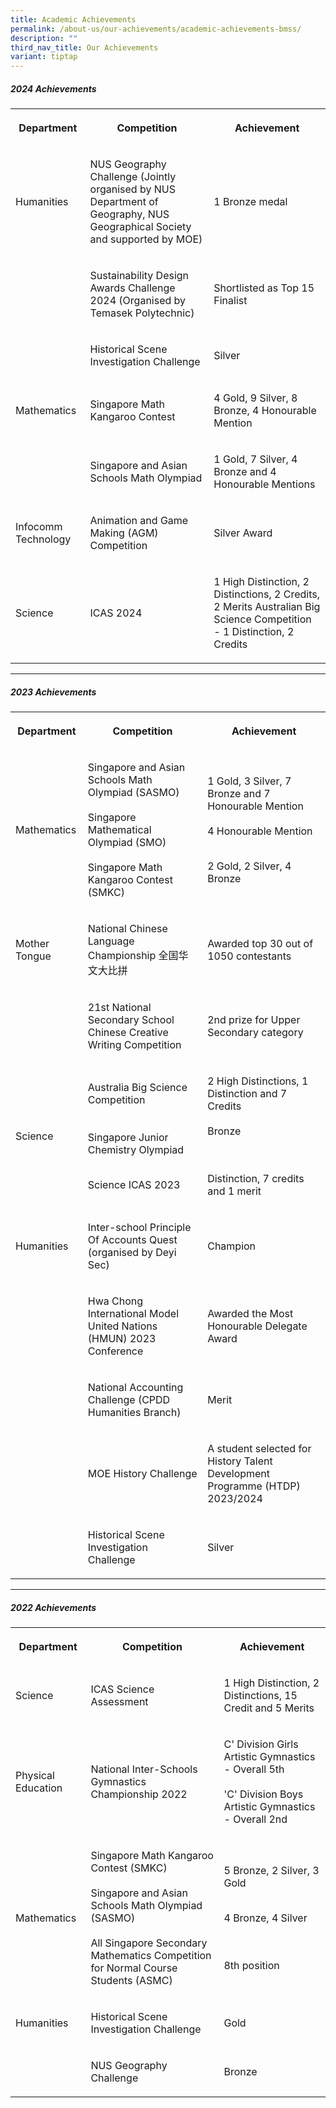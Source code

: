 ```yaml
---
title: Academic Achievements
permalink: /about-us/our-achievements/academic-achievements-bmss/
description: ""
third_nav_title: Our Achievements
variant: tiptap
---
```

<h5>2024 Achievements</h5>
<table style="minWidth: 75px">
<colgroup>
<col>
<col>
<col>
</colgroup>
<tbody>
<tr>
<th rowspan="1" colspan="1">
<p>Department</p>
</th>
<th rowspan="1" colspan="1">
<p>Competition</p>
</th>
<th rowspan="1" colspan="1">
<p>Achievement</p>
</th>
</tr>
<tr>
<td rowspan="3" colspan="1">
<p>Humanities</p>
</td>
<td rowspan="3" colspan="1">
<p>NUS Geography Challenge (Jointly organised by NUS Department of Geography,
NUS Geographical Society and supported by MOE)</p>
</td>
<td rowspan="3" colspan="1">
<p>1 Bronze medal</p>
<p></p>
<p></p>
<p></p>
<p></p>
<p></p>
<p></p>
<p></p>
<p></p>
<p></p>
<p></p>
<p></p>
<p></p>
<p></p>
</td>
</tr>
<tr></tr>
<tr></tr>
<tr>
<td rowspan="1" colspan="1">
<p></p>
</td>
<td rowspan="1" colspan="1">
<p>Sustainability Design Awards Challenge 2024 (Organised by Temasek Polytechnic)</p>
</td>
<td rowspan="1" colspan="1">
<p>Shortlisted as Top 15 Finalist</p>
</td>
</tr>
<tr>
<td rowspan="1" colspan="1">
<p></p>
</td>
<td rowspan="1" colspan="1">
<p>Historical Scene Investigation Challenge</p>
</td>
<td rowspan="1" colspan="1">
<p>Silver</p>
<p></p>
</td>
</tr>
<tr>
<td rowspan="1" colspan="1">
<p>Mathematics</p>
</td>
<td rowspan="1" colspan="1">
<p>Singapore Math Kangaroo Contest</p>
<p></p>
</td>
<td rowspan="1" colspan="1">
<p>4 Gold, 9 Silver, 8 Bronze, 4 Honourable Mention</p>
</td>
</tr>
<tr>
<td rowspan="1" colspan="1">
<p></p>
</td>
<td rowspan="1" colspan="1">
<p>Singapore and Asian Schools Math Olympiad</p>
</td>
<td rowspan="1" colspan="1">
<p>1 Gold, 7 Silver, 4 Bronze and 4 Honourable Mentions</p>
</td>
</tr>
<tr>
<td rowspan="1" colspan="1">
<p>Infocomm Technology</p>
</td>
<td rowspan="1" colspan="1">
<p>Animation and Game Making (AGM) Competition</p>
</td>
<td rowspan="1" colspan="1">
<p>Silver Award</p>
</td>
</tr>
<tr>
<td rowspan="1" colspan="1">
<p>Science</p>
</td>
<td rowspan="1" colspan="1">
<p>ICAS 2024</p>
</td>
<td rowspan="1" colspan="1">
<p>1 High Distinction, 2 Distinctions, 2 Credits, 2 Merits Australian Big
Science Competition - 1 Distinction, 2 Credits</p>
</td>
</tr>
</tbody>
</table>
<hr>
<p></p>
<h5>2023 Achievements</h5>
<table style="minWidth: 75px">
<colgroup>
<col>
<col>
<col>
</colgroup>
<tbody>
<tr>
<th rowspan="1" colspan="1">
<p>Department</p>
</th>
<th rowspan="1" colspan="1">
<p>Competition</p>
</th>
<th rowspan="1" colspan="1">
<p>Achievement</p>
</th>
</tr>
<tr>
<td rowspan="1" colspan="1">
<p>Mathematics</p>
</td>
<td rowspan="1" colspan="1">
<p>Singapore and Asian Schools Math Olympiad (SASMO)
<br>
<br>Singapore Mathematical Olympiad (SMO)
<br>
<br>Singapore Math Kangaroo Contest (SMKC)</p>
</td>
<td rowspan="1" colspan="1">
<p>1 Gold, 3 Silver, 7 Bronze and 7 Honourable Mention
<br>
<br>4 Honourable Mention
<br>
<br>
</p>
<p>2 Gold, 2 Silver, 4 Bronze</p>
</td>
</tr>
<tr>
<td rowspan="1" colspan="1">
<p>Mother Tongue</p>
</td>
<td rowspan="1" colspan="1">
<p>National Chinese Language Championship 全国华文大比拼</p>
</td>
<td rowspan="1" colspan="1">
<p>Awarded top 30 out of 1050 contestants</p>
</td>
</tr>
<tr>
<td rowspan="1" colspan="1">
<p></p>
</td>
<td rowspan="1" colspan="1">
<p>21st National Secondary School Chinese Creative Writing Competition</p>
</td>
<td rowspan="1" colspan="1">
<p>2nd prize for Upper Secondary category</p>
</td>
</tr>
<tr>
<td rowspan="1" colspan="1">
<p>Science</p>
</td>
<td rowspan="1" colspan="1">
<p>Australia Big Science Competition
<br>
<br>
<br>Singapore Junior Chemistry Olympiad</p>
<p></p>
<p>
<br>Science ICAS 2023</p>
</td>
<td rowspan="1" colspan="1">
<p>2 High Distinctions, 1 Distinction and 7 Credits
<br>
<br>Bronze
<br>
<br>
<br>
</p>
<p></p>
<p></p>
<p>Distinction, 7 credits and 1 merit</p>
</td>
</tr>
<tr>
<td rowspan="1" colspan="1">
<p>Humanities</p>
</td>
<td rowspan="1" colspan="1">
<p>Inter-school Principle Of Accounts Quest (organised by Deyi Sec)</p>
</td>
<td rowspan="1" colspan="1">
<p>Champion</p>
</td>
</tr>
<tr>
<td rowspan="1" colspan="1">
<p></p>
</td>
<td rowspan="1" colspan="1">
<p>Hwa Chong International Model United Nations (HMUN) 2023 Conference</p>
</td>
<td rowspan="1" colspan="1">
<p>Awarded the Most Honourable Delegate Award</p>
</td>
</tr>
<tr>
<td rowspan="1" colspan="1">
<p></p>
</td>
<td rowspan="1" colspan="1">
<p>National Accounting Challenge (CPDD Humanities Branch)</p>
</td>
<td rowspan="1" colspan="1">
<p>Merit</p>
</td>
</tr>
<tr>
<td rowspan="1" colspan="1">
<p></p>
</td>
<td rowspan="1" colspan="1">
<p>MOE History Challenge</p>
</td>
<td rowspan="1" colspan="1">
<p>A student selected for History Talent Development Programme (HTDP) 2023/2024</p>
</td>
</tr>
<tr>
<td rowspan="1" colspan="1">
<p></p>
</td>
<td rowspan="1" colspan="1">
<p>Historical Scene Investigation Challenge</p>
</td>
<td rowspan="1" colspan="1">
<p>Silver</p>
</td>
</tr>
</tbody>
</table>
<hr>
<p></p>
<h5>2022 Achievements</h5>
<table style="minWidth: 75px">
<colgroup>
<col>
<col>
<col>
</colgroup>
<tbody>
<tr>
<th rowspan="1" colspan="1">
<p>Department</p>
</th>
<th rowspan="1" colspan="1">
<p>Competition</p>
</th>
<th rowspan="1" colspan="1">
<p>Achievement</p>
</th>
</tr>
<tr>
<td rowspan="1" colspan="1">
<p>Science</p>
</td>
<td rowspan="1" colspan="1">
<p>ICAS Science Assessment</p>
</td>
<td rowspan="1" colspan="1">
<p>1 High Distinction, 2 Distinctions, 15 Credit and 5 Merits</p>
</td>
</tr>
<tr>
<td rowspan="1" colspan="1">
<p>Physical Education</p>
</td>
<td rowspan="1" colspan="1">
<p>National Inter-Schools Gymnastics Championship 2022</p>
</td>
<td rowspan="1" colspan="1">
<p>C' Division Girls Artistic Gymnastics - Overall 5th
<br>
<br>'C' Division Boys Artistic Gymnastics - Overall 2nd</p>
</td>
</tr>
<tr>
<td rowspan="1" colspan="1">
<p>Mathematics</p>
</td>
<td rowspan="1" colspan="1">
<p>Singapore Math Kangaroo Contest (SMKC)
<br>
<br>Singapore and Asian Schools Math Olympiad (SASMO)
<br>
<br>All Singapore Secondary Mathematics Competition for Normal Course Students
(ASMC)</p>
</td>
<td rowspan="1" colspan="1">
<p>5 Bronze, 2 Silver, 3 Gold
<br>
<br>
</p>
<p>4 Bronze, 4 Silver
<br>
<br>
<br>
</p>
<p>8th position</p>
</td>
</tr>
<tr>
<td rowspan="1" colspan="1">
<p>Humanities</p>
</td>
<td rowspan="1" colspan="1">
<p>Historical Scene Investigation Challenge</p>
</td>
<td rowspan="1" colspan="1">
<p>Gold</p>
</td>
</tr>
<tr>
<td rowspan="1" colspan="1">
<p></p>
</td>
<td rowspan="1" colspan="1">
<p>NUS Geography Challenge</p>
</td>
<td rowspan="1" colspan="1">
<p>Bronze</p>
</td>
</tr>
</tbody>
</table>
<p></p>